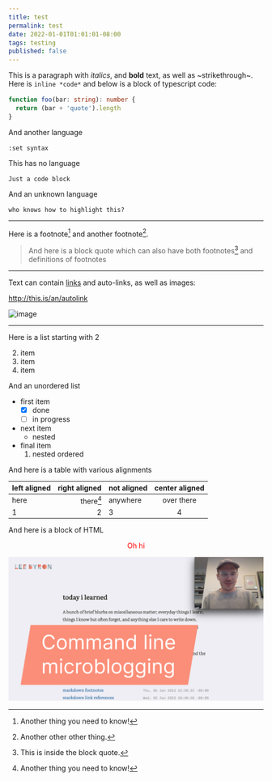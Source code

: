 ```yaml
---
title: test
permalink: test
date: 2022-01-01T01:01:01-08:00
tags: testing
published: false
---
```


This is a paragraph with _italics_, and **bold** text, as well as
~strikethrough~. Here is `inline *code*` and below is a block of typescript
code:

```ts
function foo(bar: string): number {
  return (bar + 'quote').length
}
```

And another language

```vim
:set syntax
```

This has no language

```
Just a code block
```

And an unknown language

```unknownlang
who knows how to highlight this?
```

---

Here is a footnote[^note] and another footnote[^other].

[^other]: Another other other thing.
[^note]: Another thing you need to know!

> And here is a block quote which can also have both footnotes[^see] and
> definitions of footnotes
>
> [^see]: This is inside the block quote.

---

Text can contain [links] and auto-links, as well as images:

http://this.is/an/autolink

![image]

[image]: https://uploads0.wikiart.org/images/sol-lewitt/lines-in-all-directions-1993.jpg 'Lines in all directions'
[links]: https://leebyron.com 'go home'

---

Here is a list starting with 2

2. item
3. item
4. item

And an unordered list

- first item
  - [x] done
  - [ ] in progress
- next item
  - nested
- final item
  1. nested ordered

And here is a table with various alignments

| left aligned | right aligned | not aligned | center aligned |
| :----------- | ------------: | ----------- | :------------: |
| here         |  there[^note] | anywhere    |   over there   |
| 1            |             2 | 3           |       4        |

And here is a block of HTML

<div style="text-align: center;"><span style="color: red;">Oh hi</span></div>

<!-- And here is a comment -- it should not appear in the output -->

![](../media/frame-1-f46113.png)
